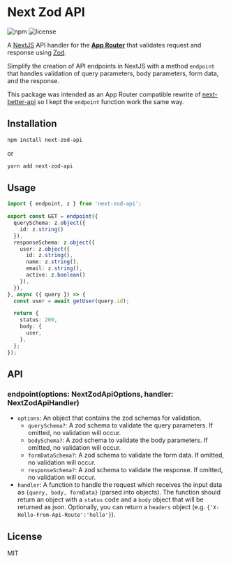 # Next Zod API

![npm](https://img.shields.io/npm/v/next-zod-api)
![license](https://img.shields.io/npm/l/next-zod-api)

A [NextJS](https://nextjs.org/) API handler for the [**App Router**](https://nextjs.org/docs/app) that validates request and response using [Zod](https://github.com/colinhacks/zod).

Simplify the creation of API endpoints in NextJS with a method `endpoint` that handles validation of query parameters, body parameters, form data, and the response.

This package was intended as an App Router compatible rewrite of [next-better-api](https://github.com/filp/next-better-api/) so I kept the `endpoint` function work the same way.

## Installation

```bash
npm install next-zod-api
```

or

```bash
yarn add next-zod-api
```

## Usage

```ts
import { endpoint, z } from 'next-zod-api';

export const GET = endpoint({
  querySchema: z.object({
    id: z.string()
  }),
  responseSchema: z.object({
    user: z.object({
      id: z.string(),
      name: z.string(),
      email: z.string(),
      active: z.boolean()
    }),
  }),
}, async ({ query }) => {
  const user = await getUser(query.id);

  return {
    status: 200,
    body: {
      user,
    },
  };
});
```

## API

### endpoint(options: NextZodApiOptions, handler: NextZodApiHandler)

- `options`: An object that contains the zod schemas for validation.
  - `querySchema?`: A zod schema to validate the query parameters. If omitted, no validation will occur.
  - `bodySchema?`: A zod schema to validate the body parameters. If omitted, no validation will occur.
  - `formDataSchema?`: A zod schema to validate the form data. If omitted, no validation will occur.
  - `responseSchema?`: A zod schema to validate the response. If omitted, no validation will occur.
- `handler`: A function to handle the request which receives the input data as `{query, body, formData}` (parsed into objects). The function should return an object with a `status` code and a `body` object that will be returned as json. Optionally, you can return a `headers` object (e.g. `{'X-Hello-From-Api-Route':'hello'}`).

## License

MIT
